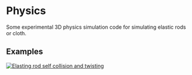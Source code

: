 # Physics
Some experimental 3D physics simulation code for simulating elastic rods or cloth.

## Examples
[![Elasting rod self collision and twisting](http://img.youtube.com/vi/cl4z8cE7dp8/0.jpg)](http://www.youtube.com/watch?v=cl4z8cE7dp8 "Elastic rod simulation")
